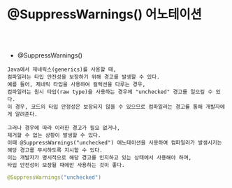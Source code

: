 # @SuppressWarnings() 어노테이션

<br /><br />


* @SuppressWarnings()

```
Java에서 제네릭스(generics)를 사용할 때,
컴파일러는 타입 안전성을 보장하기 위해 경고를 발생할 수 있다.
예를 들어, 제네릭 타입을 사용하여 컬렉션을 다루는 경우,
컴파일러는 원시 타입(raw type)을 사용하는 경우에 "unchecked" 경고를 일으킬 수 있다.
이 경우, 코드의 타입 안정성은 보장되지 않을 수 있으므로 컴파일러는 경고를 통해 개발자에게 알려준다.

그러나 경우에 따라 이러한 경고가 필요 없거나,
제거할 수 없는 상황이 발생할 수 있다.
이때 @SuppressWarnings("unchecked") 애노테이션을 사용하여 컴파일러가 발생시키는 해당 경고를 무시하도록 지시할 수 있다.
이는 개발자가 명시적으로 해당 경고를 인지하고 있는 상태에서 사용해야 하며,
타입 안전성이 보장될 때에만 사용하는 것이 좋다.
```
```java
@SuppressWarnings("unchecked")
```
